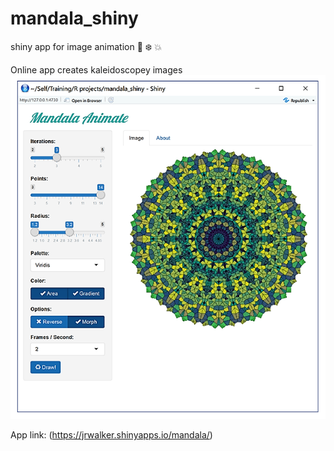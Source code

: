 # mandala_shiny
shiny app for image animation :art: :snowflake: :boom:

Online app creates kaleidoscopey images
![app image](https://github.com/jrwalker-projects/mandala/blob/master/mandala_shiny_app1.png)

App link: (https://jrwalker.shinyapps.io/mandala/)
